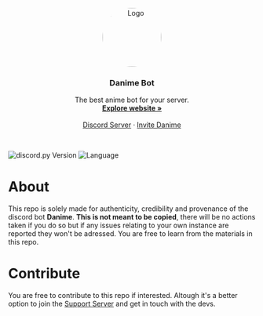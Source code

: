 <p align="center">
  <a href="https://discord.com/api/oauth2/authorize?client_id=861117247174082610&permissions=392304&scope=bot">
    <img src="https://media.discordapp.net/attachments/856616125857005658/861454332939862029/danime.png?width=656&height=656" alt="Logo" width="120" height="120" style="border-radius: 50%">
  </a>

  <h3 align="center">Danime  Bot</h3>

  <p align="center">
    The best anime bot for your server.
    <br />
    <a href="https:danimebot.xyz/"><strong>Explore website »</strong></a>
    <br />
    <br />
    <a href="https://discord.com/invite/aTzduKANKh">Discord Server</a>
    ·
    <a href="https://discord.com/api/oauth2/authorize?client_id=861117247174082610&permissions=392304&scope=bot">Invite Danime</a>
  </p>
<br>
</p>

![discord.py Version](https://img.shields.io/badge/lib-discord.py%201.7.0-blue)
![Language](https://img.shields.io/badge/lang-Python%203.9-green)

# About

This repo is solely made for authenticity, credibility and provenance of the discord bot **Danime**. **This is not meant to be copied**, there will be no actions taken if you do so but if any issues relating to your own instance are reported they won't be adressed. You are free to learn from the materials in this repo. 

# Contribute

You are free to contribute to this repo if interested. Altough it's a better option to join the [Support Server](https://discord.com/invite/aTzduKANKh) and get in touch with the devs.



